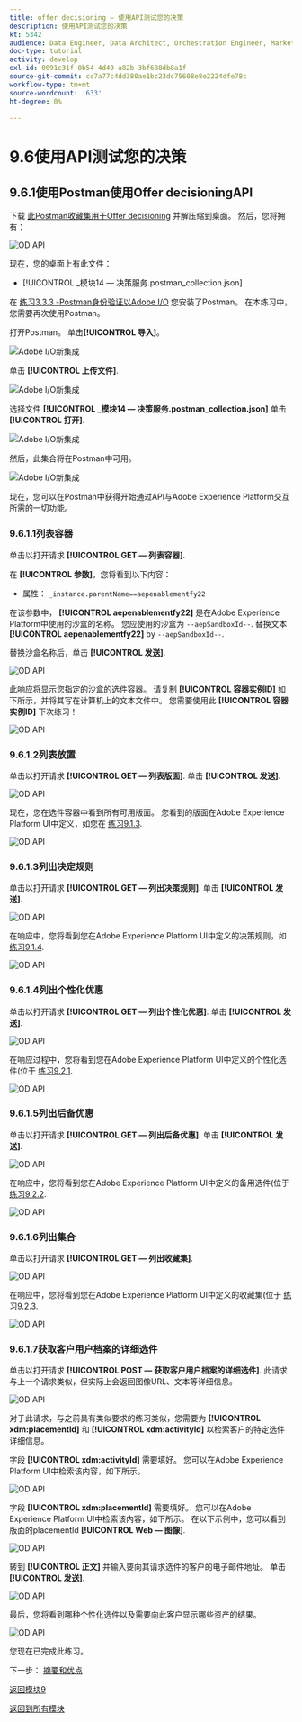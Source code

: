 ```yaml
---
title: offer decisioning — 使用API测试您的决策
description: 使用API测试您的决策
kt: 5342
audience: Data Engineer, Data Architect, Orchestration Engineer, Marketer
doc-type: tutorial
activity: develop
exl-id: 0091c31f-0b54-4d40-a82b-3bf688db8a1f
source-git-commit: cc7a77c4dd380ae1bc23dc75608e8e2224dfe78c
workflow-type: tm+mt
source-wordcount: '633'
ht-degree: 0%

---
```


# 9.6使用API测试您的决策

## 9.6.1使用Postman使用Offer decisioningAPI

下载 [此Postman收藏集用于Offer decisioning](./../../assets/postman/postman_offer-decisioning.zip) 并解压缩到桌面。 然后，您将拥有：

![OD API](./images/unzip.png)

现在，您的桌面上有此文件：

- [!UICONTROL _模块14 — 决策服务.postman_collection.json]

在 [练习3.3.3 -Postman身份验证以Adobe I/O](./../../modules/module3/ex3.md) 您安装了Postman。 在本练习中，您需要再次使用Postman。

打开Postman。 单击&#x200B;**[!UICONTROL 导入]**。

![Adobe I/O新集成](./images/postmanui.png)

单击 **[!UICONTROL 上传文件]**.

![Adobe I/O新集成](./images/pm1.png)

选择文件 **[!UICONTROL _模块14 — 决策服务.postman_collection.json]** 单击 **[!UICONTROL 打开]**.

![Adobe I/O新集成](./images/pm2.png)

然后，此集合将在Postman中可用。

![Adobe I/O新集成](./images/pm3.png)

现在，您可以在Postman中获得开始通过API与Adobe Experience Platform交互所需的一切功能。

### 9.6.1.1列表容器

单击以打开请求 **[!UICONTROL GET — 列表容器]**.

在 **[!UICONTROL 参数]**，您将看到以下内容：

- 属性： `_instance.parentName==aepenablementfy22`

在该参数中， **[!UICONTROL aepenablementfy22]** 是在Adobe Experience Platform中使用的沙盒的名称。 您应使用的沙盒为 `--aepSandboxId--`. 替换文本 **[!UICONTROL aepenablementfy22]** by `--aepSandboxId--`.

替换沙盒名称后，单击 **[!UICONTROL 发送]**.

![OD API](./images/api2.png)

此响应将显示您指定的沙盒的选件容器。 请复制 **[!UICONTROL 容器实例ID]** 如下所示，并将其写在计算机上的文本文件中。 您需要使用此 **[!UICONTROL 容器实例ID]** 下次练习！

![OD API](./images/api3.png)

### 9.6.1.2列表放置

单击以打开请求 **[!UICONTROL GET — 列表版面]**. 单击 **[!UICONTROL 发送]**.

![OD API](./images/api4.png)

现在，您在选件容器中看到所有可用版面。 您看到的版面在Adobe Experience Platform UI中定义，如您在 [练习9.1.3](./ex1.md).

![OD API](./images/api5.png)

### 9.6.1.3列出决定规则

单击以打开请求 **[!UICONTROL GET — 列出决策规则]**. 单击 **[!UICONTROL 发送]**.

![OD API](./images/api6.png)

在响应中，您将看到您在Adobe Experience Platform UI中定义的决策规则，如 [练习9.1.4](./ex1.md).

![OD API](./images/api7.png)

### 9.6.1.4列出个性化优惠

单击以打开请求 **[!UICONTROL GET — 列出个性化优惠]**. 单击 **[!UICONTROL 发送]**.

![OD API](./images/api8.png)

在响应过程中，您将看到您在Adobe Experience Platform UI中定义的个性化选件(位于 [练习9.2.1](./ex2.md).

![OD API](./images/api9.png)

### 9.6.1.5列出后备优惠

单击以打开请求 **[!UICONTROL GET — 列出后备优惠]**. 单击 **[!UICONTROL 发送]**.

![OD API](./images/api10.png)

在响应中，您将看到您在Adobe Experience Platform UI中定义的备用选件(位于 [练习9.2.2](./ex2.md).

![OD API](./images/api11.png)

### 9.6.1.6列出集合

单击以打开请求 **[!UICONTROL GET — 列出收藏集]**.

![OD API](./images/api12.png)

在响应中，您将看到您在Adobe Experience Platform UI中定义的收藏集(位于 [练习9.2.3](./ex2.md).

![OD API](./images/api13.png)

### 9.6.1.7获取客户用户档案的详细选件

单击以打开请求 **[!UICONTROL POST — 获取客户用户档案的详细选件]**. 此请求与上一个请求类似，但实际上会返回图像URL、文本等详细信息。

![OD API](./images/api23.png)

对于此请求，与之前具有类似要求的练习类似，您需要为 **[!UICONTROL xdm:placementId]** 和 **[!UICONTROL xdm:activityId]** 以检索客户的特定选件详细信息。

字段 **[!UICONTROL xdm:activityId]** 需要填好。 您可以在Adobe Experience Platform UI中检索该内容，如下所示。

![OD API](./images/activityid.png)

字段 **[!UICONTROL xdm:placementId]** 需要填好。 您可以在Adobe Experience Platform UI中检索该内容，如下所示。 在以下示例中，您可以看到版面的placementId **[!UICONTROL Web — 图像]**.

![OD API](./images/placementid.png)

转到 **[!UICONTROL 正文]** 并输入要向其请求选件的客户的电子邮件地址。 单击 **[!UICONTROL 发送]**.

![OD API](./images/api24.png)

最后，您将看到哪种个性化选件以及需要向此客户显示哪些资产的结果。

![OD API](./images/api25.png)

您现在已完成此练习。

下一步： [摘要和优点](./summary.md)

[返回模块9](./offer-decisioning.md)

[返回到所有模块](./../../overview.md)
